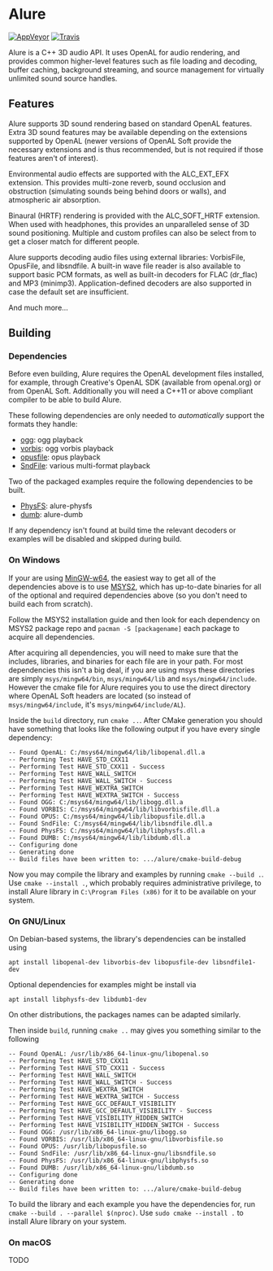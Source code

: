 Alure
=====
[![AppVeyor][AppVeyor Badge]][AppVeyor URL]
[![Travis][Travis Badge]][Travis URL]

[AppVeyor Badge]: https://ci.appveyor.com/api/projects/status/github/kcat/alure?branch=master&svg=true
[AppVeyor URL]: https://ci.appveyor.com/project/ChrisRobinson/alure/branch/master
[Travis Badge]: https://api.travis-ci.org/kcat/alure.svg
[Travis URL]: https://travis-ci.org/kcat/alure

Alure is a C++ 3D audio API. It uses OpenAL for audio rendering, and provides
common higher-level features such as file loading and decoding, buffer caching,
background streaming, and source management for virtually unlimited sound
source handles.

Features
--------
Alure supports 3D sound rendering based on standard OpenAL features. Extra 3D
sound features may be available depending on the extensions supported by OpenAL
(newer versions of OpenAL Soft provide the necessary extensions and is thus
recommended, but is not required if those features aren't of interest).

Environmental audio effects are supported with the ALC_EXT_EFX extension. This
provides multi-zone reverb, sound occlusion and obstruction (simulating sounds
being behind doors or walls), and atmospheric air absorption.

Binaural (HRTF) rendering is provided with the ALC_SOFT_HRTF extension. When
used with headphones, this provides an unparalleled sense of 3D sound
positioning. Multiple and custom profiles can also be select from to get a
closer match for different people.

Alure supports decoding audio files using external libraries: VorbisFile,
OpusFile, and libsndfile. A built-in wave file reader is also available to
support basic PCM formats, as well as built-in decoders for FLAC (dr_flac) and
MP3 (minimp3). Application-defined decoders are also supported in case the
default set are insufficient.

And much more…

Building
--------
### Dependencies
Before even building, Alure requires the OpenAL development files installed,
for example, through Creative's OpenAL SDK (available from openal.org) or from
OpenAL Soft. Additionally you will need a C++11 or above compliant compiler to
be able to build Alure.

These following dependencies are only needed to *automatically* support the
formats they handle:

* [ogg](https://xiph.org/ogg/): ogg playback
* [vorbis](https://xiph.org/vorbis/): ogg vorbis playback
* [opusfile](http://opus-codec.org/): opus playback
* [SndFile](http://www.mega-nerd.com/libsndfile/): various multi-format playback

Two of the packaged examples require the following dependencies to be built.

* [PhysFS](https://icculus.org/physfs/): alure-physfs
* [dumb](https://github.com/kode54/dumb): alure-dumb

If any dependency isn't found at build time the relevant decoders or examples
will be disabled and skipped during build.

### On Windows
If your are using [MinGW-w64](https://mingw-w64.org/doku.php), the easiest way
to get all of the dependencies above is to use [MSYS2](http://www.msys2.org/),
which has up-to-date binaries for all of the optional and required dependencies
above (so you don't need to build each from scratch).

Follow the MSYS2 installation guide and then look for each dependency on MSYS2
package repo and `pacman -S [packagename]` each package to acquire all
dependencies.

After acquiring all dependencies, you will need to make sure that the includes,
libraries, and binaries for each file are in your path. For most dependencies
this isn't a big deal, if you are using msys these directories are simply
`msys/mingw64/bin`, `msys/mingw64/lib` and `msys/mingw64/include`. However the
cmake file for Alure requires you to use the direct directory where OpenAL Soft
headers are located (so instead of `msys/mingw64/include`, it's
`msys/mingw64/include/AL`).

Inside the `build` directory, run `cmake ..`. After CMake generation
you should have something that looks like the following output
if you have every single dependency:

    -- Found OpenAL: C:/msys64/mingw64/lib/libopenal.dll.a
    -- Performing Test HAVE_STD_CXX11
    -- Performing Test HAVE_STD_CXX11 - Success
    -- Performing Test HAVE_WALL_SWITCH
    -- Performing Test HAVE_WALL_SWITCH - Success
    -- Performing Test HAVE_WEXTRA_SWITCH
    -- Performing Test HAVE_WEXTRA_SWITCH - Success
    -- Found OGG: C:/msys64/mingw64/lib/libogg.dll.a
    -- Found VORBIS: C:/msys64/mingw64/lib/libvorbisfile.dll.a
    -- Found OPUS: C:/msys64/mingw64/lib/libopusfile.dll.a
    -- Found SndFile: C:/msys64/mingw64/lib/libsndfile.dll.a
    -- Found PhysFS: C:/msys64/mingw64/lib/libphysfs.dll.a
    -- Found DUMB: C:/msys64/mingw64/lib/libdumb.dll.a
    -- Configuring done
    -- Generating done
    -- Build files have been written to: .../alure/cmake-build-debug

Now you may compile the library and examples by running `cmake --build .`.
Use `cmake --install .`, which probably requires administrative privilege,
to install Alure library in `C:\Program Files (x86)` for it to be available
on your system.

### On GNU/Linux
On Debian-based systems, the library's dependencies can be installed using

    apt install libopenal-dev libvorbis-dev libopusfile-dev libsndfile1-dev

Optional dependencies for examples might be install via

    apt install libphysfs-dev libdumb1-dev

On other distributions, the packages names can be adapted similarly.

Then inside `build`, running `cmake ..` may gives you something similar to
the following

    -- Found OpenAL: /usr/lib/x86_64-linux-gnu/libopenal.so
    -- Performing Test HAVE_STD_CXX11
    -- Performing Test HAVE_STD_CXX11 - Success
    -- Performing Test HAVE_WALL_SWITCH
    -- Performing Test HAVE_WALL_SWITCH - Success
    -- Performing Test HAVE_WEXTRA_SWITCH
    -- Performing Test HAVE_WEXTRA_SWITCH - Success
    -- Performing Test HAVE_GCC_DEFAULT_VISIBILITY
    -- Performing Test HAVE_GCC_DEFAULT_VISIBILITY - Success
    -- Performing Test HAVE_VISIBILITY_HIDDEN_SWITCH
    -- Performing Test HAVE_VISIBILITY_HIDDEN_SWITCH - Success
    -- Found OGG: /usr/lib/x86_64-linux-gnu/libogg.so
    -- Found VORBIS: /usr/lib/x86_64-linux-gnu/libvorbisfile.so
    -- Found OPUS: /usr/lib/libopusfile.so
    -- Found SndFile: /usr/lib/x86_64-linux-gnu/libsndfile.so
    -- Found PhysFS: /usr/lib/x86_64-linux-gnu/libphysfs.so
    -- Found DUMB: /usr/lib/x86_64-linux-gnu/libdumb.so
    -- Configuring done
    -- Generating done
    -- Build files have been written to: .../alure/cmake-build-debug

To build the library and each example you have the dependencies for,
run `cmake --build . --parallel $(nproc)`.  Use `sudo cmake --install .`
to install Alure library on your system.

### On macOS
TODO
